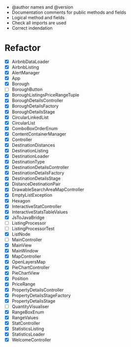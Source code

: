 - @author names and @version
- Documentation comments for public methods and fields
- Logical method and fields
- Check all imports are used
- Correct indendation

# Refactor

- [x] AirbnbDataLoader
- [x] AirbnbListing
- [x] AlertManager
- [x] App
- [x] Borough
- [ ] BoroughButton
- [x] BoroughListingsPriceRangeTuple
- [x] BoroughDetailsController
- [x] BoroughDetailsFactory
- [x] BoroughDetailsStage
- [x] CircularLinkedList
- [x] CircularList
- [x] ComboBoxOrderEnum
- [x] ContentContainerManager
- [x] Controller
- [x] DestinationDistances
- [x] DestinationListing
- [x] DestinationLoader
- [x] DestinationType
- [x] DestinationDetailsController
- [x] DestinationDetailsFactory
- [x] DestinationDetailsStage
- [x] DistanceDestinationPair
- [x] DrawableSearchAreaMapController
- [x] EmptyListException
- [x] Hexagon
- [x] InteractiveStatController
- [x] InteractiveStatsTableValues
- [x] JsToJavaBridge
- [ ] ListingProcessor
- [ ] ListingProcessorTest
- [x] ListNode
- [ ] MainController
- [x] MainView
- [x] MainWindow
- [x] MapController
- [x] OpenLayersMap
- [x] PieChartController
- [x] PieChartView
- [x] Position
- [x] PriceRange
- [x] PropertyDetailsController
- [x] PropertyDetailsStageFactory
- [x] PropertyDetailsStage
- [ ] QuantityVisualiser
- [x] RangeBoxEnum
- [x] RangeValues
- [x] StatController
- [x] StatisticsListing
- [x] StatisticsLoader
- [x] WelcomeController
